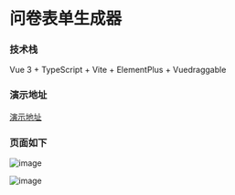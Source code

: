 # 问卷表单生成器

### 技术栈
Vue 3 + TypeScript + Vite + ElementPlus + Vuedraggable 

### 演示地址
[演示地址](http://zwytjl.top/surveyEdit/)

### 页面如下

![image](https://github.com/user-attachments/assets/0a187566-0bec-4a36-9dc9-658cee409960)

![image](https://github.com/user-attachments/assets/f0a7d44e-b0fc-48f4-b004-b790ffe39998)

